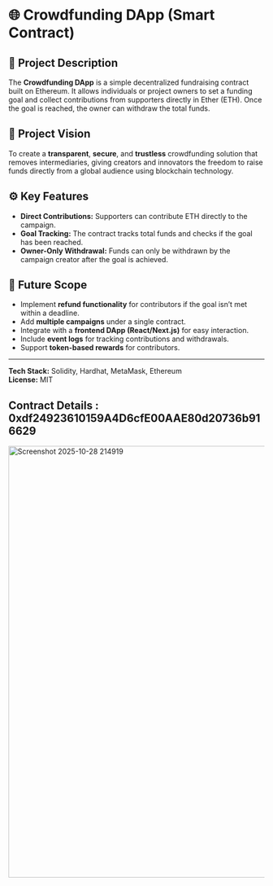 # 🌐 Crowdfunding DApp (Smart Contract)

## 🧠 Project Description
The **Crowdfunding DApp** is a simple decentralized fundraising contract built on Ethereum. It allows individuals or project owners to set a funding goal and collect contributions from supporters directly in Ether (ETH). Once the goal is reached, the owner can withdraw the total funds.

## 🎯 Project Vision
To create a **transparent**, **secure**, and **trustless** crowdfunding solution that removes intermediaries, giving creators and innovators the freedom to raise funds directly from a global audience using blockchain technology.

## ⚙️ Key Features
- **Direct Contributions:** Supporters can contribute ETH directly to the campaign.
- **Goal Tracking:** The contract tracks total funds and checks if the goal has been reached.
- **Owner-Only Withdrawal:** Funds can only be withdrawn by the campaign creator after the goal is achieved.

## 🚀 Future Scope
- Implement **refund functionality** for contributors if the goal isn’t met within a deadline.
- Add **multiple campaigns** under a single contract.
- Integrate with a **frontend DApp (React/Next.js)** for easy interaction.
- Include **event logs** for tracking contributions and withdrawals.
- Support **token-based rewards** for contributors.

---

**Tech Stack:** Solidity, Hardhat, MetaMask, Ethereum  
**License:** MIT
## Contract Details : 0xdf24923610159A4D6cfE00AAE80d20736b916629
<img width="1763" height="848" alt="Screenshot 2025-10-28 214919" src="https://github.com/user-attachments/assets/3cf00143-5d08-4a98-9888-05118770b4dc" />
